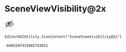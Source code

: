 # SceneViewVisibility@2x
![](/img/SceneViewVisibility@2x.png)

``` CSharp
EditorGUIUtility.IconContent("SceneViewVisibility@2x")
```
```
-6465297425902743651
```
